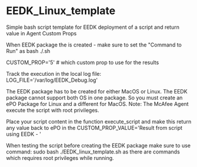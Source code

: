 # EEDK_Linux_template
Simple bash script template for EEDK deployment of a script and return value in Agent Custom Props

When EEDK package the is created - make sure to set the "Command to Run" as
bash ./<scriptname>.sh

CUSTOM_PROP='5'  # which custom prop to use for the results

Track the execution in the local log file:
  LOG_FILE='/var/log/EEDK_Debug.log'

The EEDK package has to be created for either MacOS or Linux. The EEDK package cannot support both OS in one package. So you must create an ePO Package for Linux and a different for MacOS. Note: The McAfee Agent execute the script with root privileges.
  
Place your script content in the function execute_script and make this return any value back to ePO in the CUSTOM_PROP_VALUE='Result from script using EEDK - '

When testing the script before creating the EEDK package make sure to use command: sudo bash ./EEDK_linux_template.sh as there are commands which requires root privileges while running.
